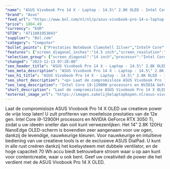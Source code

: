 ```yaml
---
"name": "ASUS Vivobook Pro 14 X - Laptop - 14.5\" 2.8K OLED - Intel Core i9-12900H - NVIDIA GeForce RTX 3050 Ti - 32 GB RAM - 1 TB SSD - Wi-Fi 6E, Bluetooth 5.0 - Windows 11 - Zilver"
"brand": "Asus"
"feed_url": "https://www.bol.com/nl/nl/p/asus-vivobook-pro-14-x-laptop-14-5-2-8k-oled-intel-core-i9-12900h-nvidia-geforce-rtx-3050-ti-32-gb-ram-1-tb-ssd-wi-fi-6e-bluetooth-5-0-windows-11-zwart/9300000129122137"
"price": 1804.49
"currency": "EUR"
"GTIN": "4711081953043"
"supplier": "Bol.com"
"category": "Computer"
"bullet_points": ["Prestaties Notebook Clamshell Zilver","Intel® Core™ i9 i9-12900H","36,8 cm (14.5\") 2.8K 2880 x 1800 Pixels OLED Glans 16:10","32 GB LPDDR5-SDRAM 2500 MHz","1 TB SSD","NVIDIA GeForce RTX 3050 Ti 4 GB Intel Iris Xe Graphics","Wi-Fi 6E (802.11ax) Bluetooth 5.0","Lithium-Ion (Li-Ion) 70 Wh 150 W","Windows 11 Home 64-bit"]
"features": {"screen_diagonal_inches":"14.5 inch","screen_resolution":"2880 x 1800 Pixels","processor_family":"Intel® Core™ i9","memory_size":"32 GB","memory_type":"LPDDR5-SDRAM","total_storage_space":"1 TB","graphics_card":"Intel Iris Xe Graphics","graphics_memory_size":"4 GB","operating_system":"Windows","battery_capacity":"70 Wh","width":"322,8 mm","depth":"229,9 mm","height":"17,9 mm","weight":"1,2 kg"}
"selection_group": {"screen_diagonal":"14 inch","processor":"Intel Core i9","changed_price_past_3_days":false,"product_family":"VivoBook"}
"changed": "2023-12-13 07:26:08"
"seo_header_title": "ASUS Vivobook Pro 14 X - Laptop - 14.5\" 2.8K OLED - Intel Core i9-12900H - NVIDIA GeForce RTX 3050 Ti - 32 GB RAM - 1 TB SSD - Wi-Fi 6E, Bluetooth 5.0 - Windows 11 - Zilver"
"seo_meta_description": "ASUS Vivobook Pro 14 X - Laptop - 14.5\" 2.8K OLED - Intel Core i9-12900H - NVIDIA GeForce RTX 3050 Ti - 32 GB RAM - 1 TB SSD - Wi-Fi 6E, Bluetooth 5.0 - Windows 11 - Zilver"
"seo_h1_title": "ASUS Vivobook Pro 14 X - Laptop - 14.5\" 2.8K OLED - Intel Core i9-12900H - NVIDIA GeForce RTX 3050 Ti - 32 GB RAM - 1 TB SSD - Wi-Fi 6E, Bluetooth 5.0 - Windows 11 - Zilver"
"seo_short_description": "<p> Laat de compromisloze ASUS Vivobook Pro 14 X OLED uw creatieve power de vrije loop laten! U zult profiteren van moeiteloze prestaties van de 12e gen."
"seo_long_description": "Intel Core i9-12900H processors en NVIDIA GeForce RTX 3050 Ti, zodat u uw ideeën sneller dan ooit kunt verwezenlijken. Het 14” 2. 8K 120Hz NanoEdge OLED-scherm is bovendien zeer aangenaam voor uw ogen, dankzij de levendige, nauwkeurige kleuren. Voor nauwkeurige en intuïtieve bediening van uw creatieve tools is er de exclusieve ASUS DialPad. U kunt in alle rust creëren dankzij het koelsysteem met dubbele ventilator, en de hoge capaciteit 70 Wh accu biedt betrouwbare stroom waar u op aan kunt voor contentcreatie, waar u ook bent. Geef uw creativiteit de power die het verdient met de ASUS Vivobook Pro 14 X OLED. </p>"
"short_description": "Laat de compromisloze ASUS Vivobook Pro 14 X OLED uw creatieve power de vrije loop laten! U zult profiteren van moeiteloze prestaties van de 12e gen. Intel Core i9-12900H processors en NVIDIA GeForce RTX 3050 Ti, zodat u uw ideeën sneller dan ooit kunt verwezenlijken. Het 14” 2.8K 120Hz NanoEdge OLED-scherm is bovendien zeer aangenaam voor uw ogen, dankzij de levendige, nauwkeurige kleuren. Voor nauwkeurige en intuïtieve bediening van uw creatieve tools is er de exclusieve ASUS DialPad. U kunt in alle rust creëren dankzij het koelsysteem met dubbele ventilator, en de hoge capaciteit 70 Wh accu biedt betrouwbare stroom waar u op aan kunt voor contentcreatie, waar u ook bent. Geef uw creativiteit de power die het verdient met de ASUS Vivobook Pro 14 X OLED."
"external_image_url": "https://images.zakelijkelaptopkopen.nl/asus-vivobook-pro-14-x-laptop-14-5-2-8k-oled-intel-core-i9-12900h-nvidia-geforce-rtx-3050-ti-32-gb-ram-1-tb-ssd-wi-fi-6e-bluetooth-5-0-windows-11-zwart.webp"
---
```


<p> Laat de compromisloze ASUS Vivobook Pro 14 X OLED uw creatieve power de vrije loop laten! U zult profiteren van moeiteloze prestaties van de 12e gen. Intel Core i9-12900H processors en NVIDIA GeForce RTX 3050 Ti, zodat u uw ideeën sneller dan ooit kunt verwezenlijken. Het 14” 2.8K 120Hz NanoEdge OLED-scherm is bovendien zeer aangenaam voor uw ogen, dankzij de levendige, nauwkeurige kleuren. Voor nauwkeurige en intuïtieve bediening van uw creatieve tools is er de exclusieve ASUS DialPad. U kunt in alle rust creëren dankzij het koelsysteem met dubbele ventilator, en de hoge capaciteit 70 Wh accu biedt betrouwbare stroom waar u op aan kunt voor contentcreatie, waar u ook bent. Geef uw creativiteit de power die het verdient met de ASUS Vivobook Pro 14 X OLED. </p>